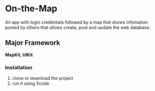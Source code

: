 # On-the-Map
An app with login credentials followed by a map that shows infomation posted by others that allows create, post and update the web database.

## Major Framework
**MapKit, UIKit**

### Installation
1. clone or download the project
2. run it using Xcode
